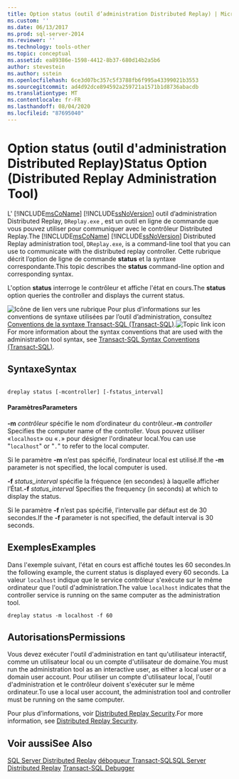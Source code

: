 ```yaml
---
title: Option status (outil d’administration Distributed Replay) | Microsoft Docs
ms.custom: ''
ms.date: 06/13/2017
ms.prod: sql-server-2014
ms.reviewer: ''
ms.technology: tools-other
ms.topic: conceptual
ms.assetid: ea89386e-1598-4412-8b37-680d14b2a5b6
author: stevestein
ms.author: sstein
ms.openlocfilehash: 6ce3d07bc357c5f3788fb6f995a43399021b3553
ms.sourcegitcommit: ad4d92dce894592a259721a1571b1d8736abacdb
ms.translationtype: MT
ms.contentlocale: fr-FR
ms.lasthandoff: 08/04/2020
ms.locfileid: "87695040"
---
```

# <a name="status-option-distributed-replay-administration-tool"></a><span data-ttu-id="a7a10-102">Option status (outil d'administration Distributed Replay)</span><span class="sxs-lookup"><span data-stu-id="a7a10-102">Status Option (Distributed Replay Administration Tool)</span></span>
  <span data-ttu-id="a7a10-103">L' [!INCLUDE[msCoName](../../includes/msconame-md.md)] [!INCLUDE[ssNoVersion](../../includes/ssnoversion-md.md)] outil d’administration Distributed Replay, `DReplay.exe` , est un outil en ligne de commande que vous pouvez utiliser pour communiquer avec le contrôleur Distributed Replay.</span><span class="sxs-lookup"><span data-stu-id="a7a10-103">The [!INCLUDE[msCoName](../../includes/msconame-md.md)] [!INCLUDE[ssNoVersion](../../includes/ssnoversion-md.md)] Distributed Replay administration tool, `DReplay.exe`, is a command-line tool that you can use to communicate with the distributed replay controller.</span></span> <span data-ttu-id="a7a10-104">Cette rubrique décrit l’option de ligne de commande **status** et la syntaxe correspondante.</span><span class="sxs-lookup"><span data-stu-id="a7a10-104">This topic describes the **status** command-line option and corresponding syntax.</span></span>

 <span data-ttu-id="a7a10-105">L'option **status** interroge le contrôleur et affiche l'état en cours.</span><span class="sxs-lookup"><span data-stu-id="a7a10-105">The **status** option queries the controller and displays the current status.</span></span>

 <span data-ttu-id="a7a10-106">![Icône de lien vers une rubrique](../../database-engine/media/topic-link.gif "Icône du lien de rubrique") Pour plus d’informations sur les conventions de syntaxe utilisées par l’outil d’administration, consultez [Conventions de la syntaxe Transact-SQL &#40;Transact-SQL&#41;](/sql/t-sql/language-elements/transact-sql-syntax-conventions-transact-sql).</span><span class="sxs-lookup"><span data-stu-id="a7a10-106">![Topic link icon](../../database-engine/media/topic-link.gif "Topic link icon") For more information about the syntax conventions that are used with the administration tool syntax, see [Transact-SQL Syntax Conventions &#40;Transact-SQL&#41;](/sql/t-sql/language-elements/transact-sql-syntax-conventions-transact-sql).</span></span>

## <a name="syntax"></a><span data-ttu-id="a7a10-107">Syntaxe</span><span class="sxs-lookup"><span data-stu-id="a7a10-107">Syntax</span></span>

```

dreplay status [-mcontroller] [-fstatus_interval]
```

#### <a name="parameters"></a><span data-ttu-id="a7a10-108">Paramètres</span><span class="sxs-lookup"><span data-stu-id="a7a10-108">Parameters</span></span>
 <span data-ttu-id="a7a10-109">**-m** *contrôleur* spécifie le nom d’ordinateur du contrôleur.</span><span class="sxs-lookup"><span data-stu-id="a7a10-109">**-m** *controller* Specifies the computer name of the controller.</span></span> <span data-ttu-id="a7a10-110">Vous pouvez utiliser «`localhost`» ou «`.`» pour désigner l'ordinateur local.</span><span class="sxs-lookup"><span data-stu-id="a7a10-110">You can use "`localhost`" or "`.`" to refer to the local computer.</span></span>

 <span data-ttu-id="a7a10-111">Si le paramètre **-m** n’est pas spécifié, l’ordinateur local est utilisé.</span><span class="sxs-lookup"><span data-stu-id="a7a10-111">If the **-m** parameter is not specified, the local computer is used.</span></span>

 <span data-ttu-id="a7a10-112">**-f** *status_interval* spécifie la fréquence (en secondes) à laquelle afficher l’État.</span><span class="sxs-lookup"><span data-stu-id="a7a10-112">**-f** *status_interval* Specifies the frequency (in seconds) at which to display the status.</span></span>

 <span data-ttu-id="a7a10-113">Si le paramètre **-f** n’est pas spécifié, l’intervalle par défaut est de 30 secondes.</span><span class="sxs-lookup"><span data-stu-id="a7a10-113">If the **-f** parameter is not specified, the default interval is 30 seconds.</span></span>

## <a name="examples"></a><span data-ttu-id="a7a10-114">Exemples</span><span class="sxs-lookup"><span data-stu-id="a7a10-114">Examples</span></span>
 <span data-ttu-id="a7a10-115">Dans l'exemple suivant, l'état en cours est affiché toutes les 60 secondes.</span><span class="sxs-lookup"><span data-stu-id="a7a10-115">In the following example, the current status is displayed every 60 seconds.</span></span> <span data-ttu-id="a7a10-116">La valeur `localhost` indique que le service contrôleur s'exécute sur le même ordinateur que l'outil d'administration.</span><span class="sxs-lookup"><span data-stu-id="a7a10-116">The value `localhost` indicates that the controller service is running on the same computer as the administration tool.</span></span>

```
dreplay status -m localhost -f 60
```

## <a name="permissions"></a><span data-ttu-id="a7a10-117">Autorisations</span><span class="sxs-lookup"><span data-stu-id="a7a10-117">Permissions</span></span>
 <span data-ttu-id="a7a10-118">Vous devez exécuter l'outil d'administration en tant qu'utilisateur interactif, comme un utilisateur local ou un compte d'utilisateur de domaine.</span><span class="sxs-lookup"><span data-stu-id="a7a10-118">You must run the administration tool as an interactive user, as either a local user or a domain user account.</span></span> <span data-ttu-id="a7a10-119">Pour utiliser un compte d'utilisateur local, l'outil d'administration et le contrôleur doivent s'exécuter sur le même ordinateur.</span><span class="sxs-lookup"><span data-stu-id="a7a10-119">To use a local user account, the administration tool and controller must be running on the same computer.</span></span>

 <span data-ttu-id="a7a10-120">Pour plus d’informations, voir [Distributed Replay Security](distributed-replay-security.md).</span><span class="sxs-lookup"><span data-stu-id="a7a10-120">For more information, see [Distributed Replay Security](distributed-replay-security.md).</span></span>

## <a name="see-also"></a><span data-ttu-id="a7a10-121">Voir aussi</span><span class="sxs-lookup"><span data-stu-id="a7a10-121">See Also</span></span>
 <span data-ttu-id="a7a10-122">[SQL Server Distributed Replay](sql-server-distributed-replay.md) [débogueur Transact-SQL](../../relational-databases/scripting/transact-sql-debugger.md)</span><span class="sxs-lookup"><span data-stu-id="a7a10-122">[SQL Server Distributed Replay](sql-server-distributed-replay.md) [Transact-SQL Debugger](../../relational-databases/scripting/transact-sql-debugger.md)</span></span>


